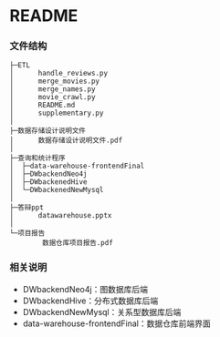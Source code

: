 # README

### 文件结构

```
├─ETL
│      handle_reviews.py
│      merge_movies.py
│      merge_names.py
│      movie_crawl.py
│      README.md
│      supplementary.py
│      
├─数据存储设计说明文件
│      数据存储设计说明文件.pdf
│      
├─查询和统计程序
│  ├─data-warehouse-frontendFinal
│  ├─DWbackendNeo4j
│  ├─DWbackenedHive             
│  └─DWbackenedNewMysql 
│      
├─答辩ppt
│      datawarehouse.pptx
│      
└─项目报告
        数据仓库项目报告.pdf
```

### 相关说明

- DWbackendNeo4j：图数据库后端
- DWbackendHive：分布式数据库后端
- DWbackendNewMysql：关系型数据库后端
- data-warehouse-frontendFinal：数据仓库前端界面
